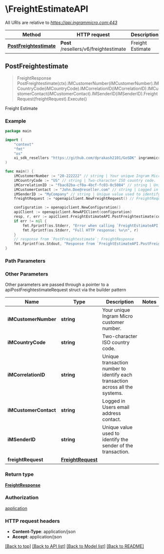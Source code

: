 # \FreightEstimateAPI

All URIs are relative to *https://api.ingrammicro.com:443*

Method | HTTP request | Description
------------- | ------------- | -------------
[**PostFreightestimate**](FreightEstimateAPI.md#PostFreightestimate) | **Post** /resellers/v6/freightestimate | Freight Estimate



## PostFreightestimate

> FreightResponse PostFreightestimate(ctx).IMCustomerNumber(iMCustomerNumber).IMCountryCode(iMCountryCode).IMCorrelationID(iMCorrelationID).IMCustomerContact(iMCustomerContact).IMSenderID(iMSenderID).FreightRequest(freightRequest).Execute()

Freight Estimate



### Example

```go
package main

import (
	"context"
	"fmt"
	"os"
	xi_sdk_resellers "https://github.com/dprakash2101/GoSDK" ingrammicro-xvantage/xi-sdk-resellers-go ingrammicro-xvantage/xi-sdk-resellers-go
)

func main() {
	iMCustomerNumber := "20-222222" // string | Your unique Ingram Micro customer number.
	iMCountryCode := "US" // string | Two-character ISO country code.
	iMCorrelationID := "fbac82ba-cf0a-4bcf-fc03-0c5084" // string | Unique transaction number to identify each transaction across all the systems.
	iMCustomerContact := "John.Doe@reseller.com" // string | Logged in Users email address contact.
	iMSenderID := "MyCompany" // string | Unique value used to identify the sender of the transaction. (optional)
	freightRequest := *openapiclient.NewFreightRequest() // FreightRequest |  (optional)

	configuration := openapiclient.NewConfiguration()
	apiClient := openapiclient.NewAPIClient(configuration)
	resp, r, err := apiClient.FreightEstimateAPI.PostFreightestimate(context.Background()).IMCustomerNumber(iMCustomerNumber).IMCountryCode(iMCountryCode).IMCorrelationID(iMCorrelationID).IMCustomerContact(iMCustomerContact).IMSenderID(iMSenderID).FreightRequest(freightRequest).Execute()
	if err != nil {
		fmt.Fprintf(os.Stderr, "Error when calling `FreightEstimateAPI.PostFreightestimate``: %v\n", err)
		fmt.Fprintf(os.Stderr, "Full HTTP response: %v\n", r)
	}
	// response from `PostFreightestimate`: FreightResponse
	fmt.Fprintf(os.Stdout, "Response from `FreightEstimateAPI.PostFreightestimate`: %v\n", resp)
}
```

### Path Parameters



### Other Parameters

Other parameters are passed through a pointer to a apiPostFreightestimateRequest struct via the builder pattern


Name | Type | Description  | Notes
------------- | ------------- | ------------- | -------------
 **iMCustomerNumber** | **string** | Your unique Ingram Micro customer number. | 
 **iMCountryCode** | **string** | Two-character ISO country code. | 
 **iMCorrelationID** | **string** | Unique transaction number to identify each transaction across all the systems. | 
 **iMCustomerContact** | **string** | Logged in Users email address contact. | 
 **iMSenderID** | **string** | Unique value used to identify the sender of the transaction. | 
 **freightRequest** | [**FreightRequest**](FreightRequest.md) |  | 

### Return type

[**FreightResponse**](FreightResponse.md)

### Authorization

[application](../README.md#application)

### HTTP request headers

- **Content-Type**: application/json
- **Accept**: application/json

[[Back to top]](#) [[Back to API list]](../README.md#documentation-for-api-endpoints)
[[Back to Model list]](../README.md#documentation-for-models)
[[Back to README]](../README.md)

